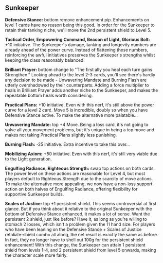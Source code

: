 ## Sunkeeper

**Defensive Stance:** bottom remove enhancement pip. Enhancements on level 1 cards have no reason being this good. In order for the Sunkeeper to retain their tanking niche, we'll move the 2nd persistent shield to Level 5.

**Tactical Order, Empowering Command, Beacon of Light, Glorious Bolt:** +10 initiative. The Sunkeeper's damage, tanking and longevity numbers are already ahead of the power curve. Instead of flattening those numbers, reinforcing the awful initiatives preserves the Sunkeeper's strengths whilst keeping the class reasonably balanced. 

**Brilliant Prayer:** bottom change to "The first ally you heal each turn gains Strengthen." Looking ahead to the level 2-3 cards, you'll see there's hardly any decision to be made - Unwavering Mandate and Burning Flash are utterly overshadowed by their counterparts. Adding a force multiplier to heals in Brilliant Prayer adds another niche to the Sunkeeper, and makes the repeatable bottom heals worth considering.

**Practical Plans:** +10 initiative. Even with this nerf, it's still above the power curve for a level 2 card. Move 5 is incredible, doubly so when you have Defensive Stance active. To make the alternative more palatable...

**Unwavering Mandate:** top +4 Move. Being a loss card, it's not going to solve all your movement problems, but it's unique in being a top move and makes not taking Practical Plans slightly less punishing.

**Burning Flash:** -25 initiative. Extra incentive to take this over... 

**Mobilizing Axiom:** +50 initiative. Even with this nerf, it's still very viable due to the Light generation.

**Engulfing Radiance, Righteous Strength:** swap top actions on both cards. The power level on these actions are reasonable for Level 4, but most players default to Righteous Strength due to the scarcity of move actions. To make the alternative more appealing, we now have a non-loss support action on both halves of Engulfing Radiance, offering flexibility for supportive Sunkeeper builds.

**Scales of Justice:** top +1 persistent shield. This seems controversial at first glance. But if you think about it relative to the original Sunkeeper with the bottom of Defensive Stance enhanced, it makes a lot of sense. Want the persistent 2 shield, just like before? Have it, as long as you're willing to stomach 2 losses, which isn't a problem given the 11 hand size. For players who have been leaning on the Defensive Stance + Scales of Justice retaliate-shield combo all along, the net result is exactly the same as before. In fact, they no longer have to shell out 100g for the persistent shield enhancement! With this change, the Sunkeeper can attain 1 persistent shield from levels 1-4, and 2 persistent shield from level 5 onwards, making the character scale more fairly.